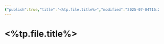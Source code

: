 ```yaml
---
{"publish":true,"title":"<%tp.file.title%>","modified":"2025-07-04T15:25:39.916-07:00","cssclasses":""}
---
```


# <%tp.file.title%>
